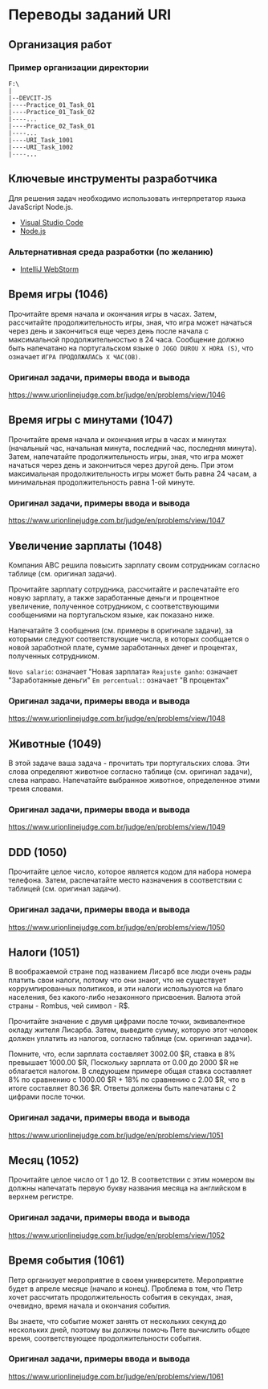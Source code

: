 # Переводы заданий URI

## Организация работ

### Пример организации директории

```
F:\
|
|--DEVCIT-JS
|----Practice_01_Task_01
|----Practice_01_Task_02
|----...
|----Practice_02_Task_01
|----...
|----URI_Task_1001
|----URI_Task_1002
|----...
```

## Ключевые инструменты разработчика

Для решения задач необходимо использовать интерпретатор языка JavaScript
Node.js.

* [Visual Studio Code](https://code.visualstudio.com)
* [Node.js](https://nodejs.org/en)

### Альтернативная среда разработки (по желанию)

* [IntelliJ WebStorm](https://www.jetbrains.com/webstorm)

## Время игры (1046)

Прочитайте время начала и окончания игры в часах. Затем, рассчитайте продолжительность игры, зная, что игра может начаться через день и закончиться еще через день после начала с максимальной продолжительностью в 24 часа. Сообщение должно быть напечатано на португальском языке `O JOGO DUROU X HORA (S)`, что означает `ИГРА ПРОДОЛЖАЛАСЬ X ЧАС(ОВ)`.

### Оригинал задачи, примеры ввода и вывода

<https://www.urionlinejudge.com.br/judge/en/problems/view/1046>

## Время игры с минутами (1047)

Прочитайте время начала и окончания игры в часах и минутах (начальный час, начальная минута, последний час, последняя минута). Затем, напечатайте продолжительность игры, зная, что игра может начаться через день и закончиться через другой день. При этом максимальная продолжительность игры может быть равна 24 часам, а минимальная продолжительность равна 1-ой минуте.

### Оригинал задачи, примеры ввода и вывода

<https://www.urionlinejudge.com.br/judge/en/problems/view/1047>

## Увеличение зарплаты (1048)

Компания ABC решила повысить зарплату своим сотрудникам согласно таблице (см. оригинал задачи).

Прочитайте зарплату сотрудника, рассчитайте и распечатайте его новую зарплату, а также заработанные деньги и процентное увеличение, полученное сотрудником, с соответствующими сообщениями на португальском языке, как показано ниже.

Напечатайте 3 сообщения (см. примеры в оригинале задачи), за которыми следуют соответствующие числа, в которых сообщается о новой заработной плате, сумме заработанных денег и процентах, полученных сотрудником.

`Novo salario`: означает "Новая зарплата»
`Reajuste ganho`: означает "Заработанные деньги"
`Em percentual:`: означает "В процентах"

### Оригинал задачи, примеры ввода и вывода

<https://www.urionlinejudge.com.br/judge/en/problems/view/1048>

## Животные (1049)

В этой задаче ваша задача - прочитать три португальских слова. Эти слова определяют животное согласно таблице (см. оригинал задачи), слева направо. Напечатайте выбранное животное, определенное этими тремя словами.

### Оригинал задачи, примеры ввода и вывода

<https://www.urionlinejudge.com.br/judge/en/problems/view/1049>

## DDD (1050)

Прочитайте целое число, которое является кодом для набора номера телефона. Затем, распечатайте место назначения в соответствии с таблицей (см. оригинал задачи).

### Оригинал задачи, примеры ввода и вывода

<https://www.urionlinejudge.com.br/judge/en/problems/view/1050>

## Налоги (1051)

В воображаемой стране под названием Лисарб все люди очень рады платить свои налоги, потому что они знают, что не существует коррумпированных политиков, и эти налоги используются на благо населения, без какого-либо незаконного присвоения. Валюта этой страны - Rombus, чей символ - R$.

Прочитайте значение с двумя цифрами после точки, эквивалентное окладу жителя Лисарба. Затем, выведите сумму, которую этот человек должен уплатить из налогов, согласно таблице (см. оригинал задачи).

Помните, что, если зарплата составляет 3002.00 $R, ставка в 8% превышает 1000.00 $R, Поскольку зарплата от 0.00 до 2000 $R не облагается налогом. В следующем примере общая ставка составляет 8% по сравнению с 1000.00 $R + 18% по сравнению с 2.00 $R, что в итоге составляет 80.36 $R.
Ответы должены быть напечатаны с 2 цифрами после точки.

### Оригинал задачи, примеры ввода и вывода

<https://www.urionlinejudge.com.br/judge/en/problems/view/1051>

## Месяц (1052)

Прочитайте целое число от 1 до 12. В соответствии с этим номером вы должны напечатать первую букву названия месяца на английском в верхнем регистре.

### Оригинал задачи, примеры ввода и вывода

<https://www.urionlinejudge.com.br/judge/en/problems/view/1052>

## Время события (1061)

Петр организует мероприятие в своем университете. Мероприятие будет в апреле месяце (начало и конец). Проблема в том, что Петр хочет рассчитать продолжительность события в секундах, зная, очевидно, время начала и окончания события.

Вы знаете, что событие может занять от нескольких секунд до нескольких дней, поэтому вы должны помочь Пете вычислить общее время, соответствующее продолжительности события.

### Оригинал задачи, примеры ввода и вывода

<https://www.urionlinejudge.com.br/judge/en/problems/view/1061>
